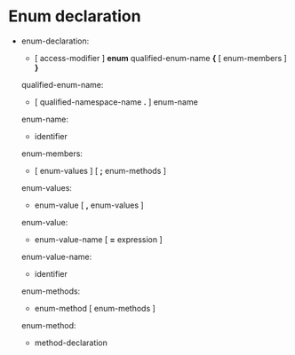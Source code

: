 

Enum declaration
================

-   enum-declaration:

    -   [ access-modifier ] **enum** qualified-enum-name **{** [
        enum-members ] **}**

    qualified-enum-name:

    -   [ qualified-namespace-name **.** ] enum-name

    enum-name:

    -   identifier

    enum-members:

    -   [ enum-values ] [ **;** enum-methods ]

    enum-values:

    -   enum-value [ **,** enum-values ]

    enum-value:

    -   enum-value-name [ **=** expression ]

    enum-value-name:

    -   identifier

    enum-methods:

    -   enum-method [ enum-methods ]

    enum-method:

    -   method-declaration

